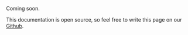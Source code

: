 Coming soon.

This documentation is open source, so feel free to write this page on our [Github](https://github.com/lucie-on-github/Lucie-Docs/edit/main/docs/auto-reactions.md).